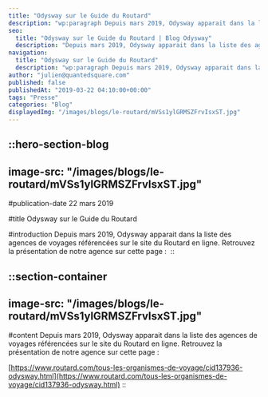 ```yaml
---
title: "Odysway sur le Guide du Routard"
description: "wp:paragraph Depuis mars 2019, Odysway apparait dans la liste des agences de voyages referencees sur le site du Routard en ligne. Retrouvez la presentation de notre agence sur cette page : https://www.routard.com/tous-les-organismes-de-voyage/cid137936-odysway.html /wp:paragraph"
seo:
  title: "Odysway sur le Guide du Routard | Blog Odysway"
  description: "Depuis mars 2019, Odysway apparait dans la liste des agences de voyages référencées sur le site du Routard en ligne. Retrouvez le lien ici !"
navigation:
  title: "Odysway sur le Guide du Routard"
  description: "wp:paragraph Depuis mars 2019, Odysway apparait dans la liste des agences de voyages referencees sur le site du Routard en ligne. Retrouvez la presentation de notre agence sur cette page : https://www.routard.com/tous-les-organismes-de-voyage/cid137936-odysway.html /wp:paragraph"
author: "julien@quantedsquare.com"
published: false
publishedAt: "2019-03-22 04:10:00+00:00"
tags: "Presse"
categories: "Blog"
displayedImg: "/images/blogs/le-routard/mVSs1ylGRMSZFrvIsxST.jpg"
---
```


::hero-section-blog
---
image-src: "/images/blogs/le-routard/mVSs1ylGRMSZFrvIsxST.jpg"
---
#publication-date
22 mars 2019

#title
Odysway sur le Guide du Routard

#introduction
Depuis mars 2019, Odysway apparait dans la liste des agences de voyages référencées sur le site du Routard en ligne. Retrouvez la présentation de notre agence sur cette page : 
::

::section-container
---
image-src: "/images/blogs/le-routard/mVSs1ylGRMSZFrvIsxST.jpg"
---
#content
Depuis mars 2019, Odysway apparait dans la liste des agences de voyages référencées sur le site du Routard en ligne. Retrouvez la présentation de notre agence sur cette page : 

[https://www.routard.com/tous-les-organismes-de-voyage/cid137936-odysway.html](https://www.routard.com/tous-les-organismes-de-voyage/cid137936-odysway.html)
::
